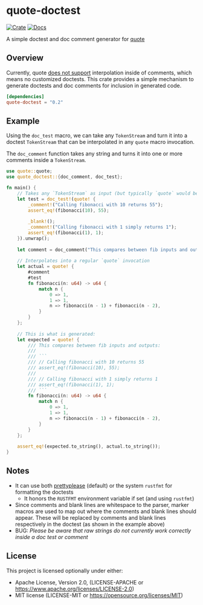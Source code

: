 # quote-doctest

[![Crate](https://img.shields.io/crates/v/quote-doctest)](https://crates.io/crates/quote-doctest)
[![Docs](https://docs.rs/quote-doctest/badge.svg)](https://docs.rs/quote-doctest)

A simple doctest and doc comment generator for [quote](https://crates.io/crates/quote)

## Overview

Currently, quote 
[does not support](https://docs.rs/quote/latest/quote/macro.quote.html#interpolating-text-inside-of-doc-comments) 
interpolation inside of comments, which means no customized doctests. This 
crate provides a simple mechanism to generate doctests and doc comments for 
inclusion in generated code.

```toml
[dependencies]
quote-doctest = "0.2"
```

## Example

Using the `doc_test` macro, we can take any `TokenStream` and turn it into
a doctest `TokenStream` that can be interpolated in any `quote` macro 
invocation. 

The `doc_comment` function takes any string and turns it into one or more 
comments inside a `TokenStream`.

```rust
use quote::quote;
use quote_doctest::{doc_comment, doc_test};

fn main() {
    // Takes any `TokenStream` as input (but typically `quote` would be used)
    let test = doc_test!(quote! {
        _comment!("Calling fibonacci with 10 returns 55");
        assert_eq!(fibonacci(10), 55);
    
        _blank!();
        _comment!("Calling fibonacci with 1 simply returns 1");
        assert_eq!(fibonacci(1), 1);
    }).unwrap();
  
    let comment = doc_comment("This compares between fib inputs and outputs:\n\n").unwrap();
  
    // Interpolates into a regular `quote` invocation
    let actual = quote! {
        #comment
        #test
        fn fibonacci(n: u64) -> u64 {
            match n {
                0 => 1,
                1 => 1,
                n => fibonacci(n - 1) + fibonacci(n - 2),
            }
        }
    };
  
    // This is what is generated:
    let expected = quote! {
        /// This compares between fib inputs and outputs:
        ///
        /// ```
        /// // Calling fibonacci with 10 returns 55
        /// assert_eq!(fibonacci(10), 55);
        ///
        /// // Calling fibonacci with 1 simply returns 1
        /// assert_eq!(fibonacci(1), 1);
        /// ```
        fn fibonacci(n: u64) -> u64 {
            match n {
                0 => 1,
                1 => 1,
                n => fibonacci(n - 1) + fibonacci(n - 2),
            }
        }
    };
  
    assert_eq!(expected.to_string(), actual.to_string());
}
```

## Notes
- It can use both [prettyplease](https://crates.io/crates/prettyplease) 
  (default) or the system `rustfmt` for formatting the doctests
    - It honors the `RUSTFMT` environment variable if set (and using `rustfmt`)
- Since comments and blank lines are whitespace to the parser, marker macros 
  are used to map out where the comments and blank lines should appear. 
  These will be replaced by comments and blank lines respectively in the 
  doctest (as shown in the example above)
- BUG: *Please be aware that raw strings do not currently work correctly 
  inside a doc test or comment* 

## License

This project is licensed optionally under either:

* Apache License, Version 2.0, (LICENSE-APACHE
  or https://www.apache.org/licenses/LICENSE-2.0)
* MIT license (LICENSE-MIT or https://opensource.org/licenses/MIT)
